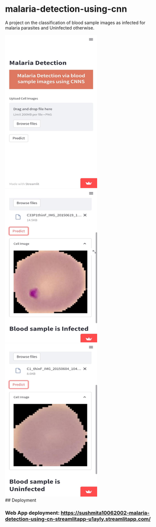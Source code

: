 # malaria-detection-using-cnn
A project on the classification of blood sample images as infected for malaria parasites and Uninfected otherwise.

<div>
  <img src="images/img1.jpeg" style="width: 300px; height: 500px"/>
  <img src="images/img2.jpeg" style="width: 300px; height: 500px"/>
  <img src="images/img3.jpeg" style="width: 300px; height: 500px"/>
</div>
## Deployment 

### Web App deployment: https://sushmita10062002-malaria-detection-using-cn-streamlitapp-u1ayly.streamlitapp.com/
